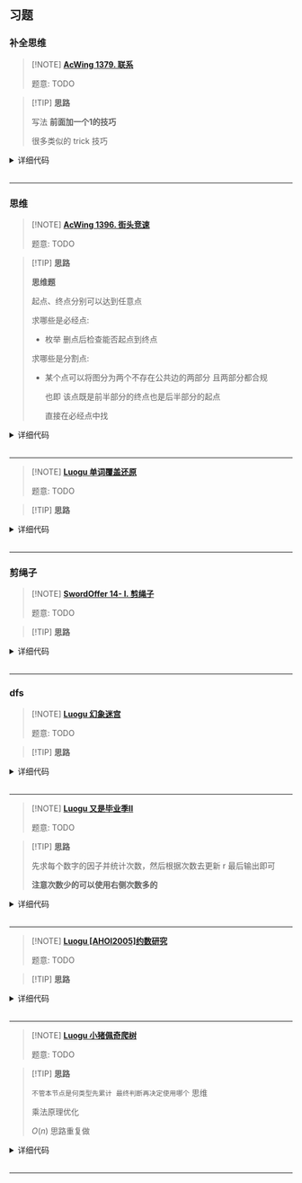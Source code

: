 ## 习题

### 补全思维

> [!NOTE] **[AcWing 1379. 联系](https://www.acwing.com/problem/content/1381/)**
> 
> 题意: TODO

> [!TIP] **思路**
> 
> 写法 **前面加一个1的技巧**
> 
> 很多类似的 trick 技巧

<details>
<summary>详细代码</summary>
<!-- tabs:start -->

##### **C++**

```cpp
#include <bits/stdc++.h>
using namespace std;

const int N = 200010, M = 1 << 13;

int A, B, n, m;
int cnt[M];
struct Data {
    // 出现次数 数值
    int k, num;
    bool operator< (const Data & t) const {
        if (k != t.k) return k > t.k;
        return num < t.num;
    }
    string get_string() {
        string res;
        for (int i = num; i; i >>= 1 )
            res += i % 2 + '0';
        // 删掉最高位的1
        res.pop_back();
        reverse(res.begin(), res.end());
        return res;
    }
}q[N];

int main() {
    cin >> A >> B >> m;
    
    string str, line;
    while (cin >> line) str += line;
    
    int n = str.size();
    for (int i = A; i <= B; ++ i )
        for (int j = 0, x = 0; j < n; ++ j ) {
            x = x * 2 + str[j] - '0';
            if (j - i >= 0) x -= str[j - i] - '0' << i;
            if (j >= i - 1) cnt[x + (1 << i)] ++ ;  // + (1 << i) 补一个1 避免相同大小数值但长度不同的串无法区分
        }
    
    for (int i = 0; i < M; ++ i ) q[i] = {cnt[i], i};
    
    sort(q, q + M);
    for (int i = 0, k = 0; i < M && k < m; ++ i , ++ k ) {
        if (!q[i].k) break;
        int j = i;
        while (j < M && q[j].k == q[i].k) ++ j ;
        cout << q[i].k << endl;
        for (int a = i, b = 0; a < j; ++ a , ++ b ) {
            cout << q[a].get_string();
            if ((b + 1) % 6 == 0) cout << endl;
            else cout << ' ';
        }
        if ((j - i) % 6) cout << endl;
        i = j - 1;
    }
    
    return 0;
}
```

##### **Python**

```python

```

<!-- tabs:end -->
</details>

<br>

* * *

### 思维

> [!NOTE] **[AcWing 1396. 街头竞速](https://www.acwing.com/problem/content/1398/)**
> 
> 题意: TODO

> [!TIP] **思路**
> 
> **思维题**
> 
> 起点、终点分别可以达到任意点
> 
> 求哪些是必经点:
> 
> - 枚举 删点后检查能否起点到终点
> 
> 求哪些是分割点:
> 
> - 某个点可以将图分为两个不存在公共边的两部分 且两部分都合规
> 
>   也即 该点既是前半部分的终点也是后半部分的起点
> 
>   直接在必经点中找

<details>
<summary>详细代码</summary>
<!-- tabs:start -->

##### **C++**

```cpp
#include <bits/stdc++.h>
using namespace std;

const int N = 55;

int n;
bool g[N][N], st1[N], st2[N];

void dfs(int u, int p, bool st[]) {
    st[u] = true;
    for (int i = 0; i <= n; ++ i )
        if (!st[i] && g[u][i] && i != p)
            dfs(i, p, st);
}

int main() {
    int b;
    while (cin >> b, b != -1) {
        if (b != -2) {
            g[n][b] = true;
            while (cin >> b, b != -2) g[n][b] = true;
        }
        n ++ ;
    }
    // 终点是 n
    n -- ;
    
    vector<int> res1, res2;
    for (int i = 1; i < n; ++ i ) {
        memset(st1, 0, sizeof st1);
        memset(st2, 0, sizeof st2);
        dfs(0, i, st1);
        // 如果删掉 i 无法访问到终点 n 
        if (!st1[n]) {
            res1.push_back(i);
            dfs(i, -1, st2);
            bool flag = true;
            // 如果 st1[j] = st2[j] = true 说明可以遍历回左边 显然就不是分割点
            for (int j = 0; j < n; ++ j )
                if (j != i && st1[j] && st2[j]) {
                    flag = false;
                    break;
                }
            if (flag) res2.push_back(i);
        }
    }
    
    cout << res1.size();
    for (auto x : res1) cout << ' ' << x;
    cout << endl << res2.size();
    for (auto x : res2) cout << ' ' << x;
    cout << endl;
    
    return 0;
}
```

##### **Python**

```python

```

<!-- tabs:end -->
</details>

<br>

* * *

> [!NOTE] **[Luogu 单词覆盖还原](https://www.luogu.com.cn/problem/P1321)**
> 
> 题意: TODO

> [!TIP] **思路**
> 
> 

<details>
<summary>详细代码</summary>
<!-- tabs:start -->

##### **C++**

```cpp
#include <bits/stdc++.h>
using namespace std;

int boy, girl;
string x;

int main() {
   cin >> x;
   for (int i = 0; i < x.length(); i ++ ){
   	// boy
   	if (x[i] == 'b') boy ++ ;
   	if (x[i] == 'o' && x[i - 1] != 'b') boy ++ ;
   	if (x[i] == 'y' && x[i - 1] != 'o') boy ++ ;
   	// girl
   	if (x[i] == 'g') girl ++;
   	if (x[i] == 'i' && x[i - 1] != 'g') girl ++ ;
   	if (x[i] == 'r' && x[i - 1] != 'i') girl ++ ;
   	if (x[i] == 'l' && x[i - 1] != 'r') girl ++ ;
   }
   cout << boy << endl << girl << endl;
   return 0;
}
```

##### **Python**

```python

```

<!-- tabs:end -->
</details>

<br>

* * *

### 剪绳子

> [!NOTE] **[SwordOffer 14- I. 剪绳子](https://leetcode-cn.com/problems/jian-sheng-zi-lcof/)**
> 
> 题意: TODO

> [!TIP] **思路**
> 
> 

<details>
<summary>详细代码</summary>
<!-- tabs:start -->

##### **C++**

```cpp
class Solution {
public:
    int maxProductAfterCutting(int n) {
        if (n <= 3)
            return n - 1;
        
        int res = 1;
        if (n % 3 == 1)
            res *= 4, n -= 4;
        while (n >= 3)
            res *= 3, n -= 3;
        if (n == 2)
            res *= 2;
        return res;
    }
};
```

##### **Python**

```python
# python3
# dp
# 状态表示：f[i] : 表示长度为i时的乘积方案数；属性：Max
# 状态转移：第一刀剪在长度为j, 那区别在于：后面的（i-j)是否还要再剪：
#          要剪：那就是j * f[i-j];不剪：j *(i-j)
class Solution:
    def cuttingRope(self, n: int) -> int:
        # 长度为1时，为0；长度为2，最大乘积为1
        f = [0] * (n + 1)  
        for i in range(2, n + 1):
            for j in range(1, i):
                f[i] = max(f[i], j * (i-j), j * f[i-j])
        return f[n]
      
 

# 数学方法
# 结论：把这个整数分成尽可能多的3，如果剩下两个2，就分成两个2 
# 证明如下：
# 1. 显然1 不会出现在最优解里
# 2. 证明最优解没有 大于等于5的数。假设有一个数ni >= 5, 那么其实可以把ni 拆为 3 + （ni -3），很显然可以证明：3(ni-3) > ni；所以最优解里肯定不会有大于等于5的数字，那最大的只可能是4
# 3. 证明最优解里不存在4，因为 4 拆出来 2 + 2，乘积不变，所以可以定最优解里没有4
# 4. 证明最优解里最多只能有两个2，因为假设有3个2，那3 * 3 > 2 * 2 * 2, 替换成3 乘积更大，所以最优解不能有三个2.

# 综上，选用尽量多的3，直到剩下2 或者 4，用2.

class Solution:
    def cuttingRope(self, n: int) -> int:
        if n <= 3:return 1 * (n - 1)
        # 踩坑：res 初始化位1 
       	res = 1
        # 处理 最优解 有两个2的情况
        if n % 3 == 1:  
            res *= 4
            n -= 4
         # 处理 最优解 只有一个2的情况
        if n % 3 == 2:  
            res *= 2
            n -= 2
        while n:
            res *= 3
            n -= 3
        return res
```

<!-- tabs:end -->
</details>

<br>

* * *

### dfs

> [!NOTE] **[Luogu 幻象迷宫](https://www.luogu.com.cn/problem/P1363)**
> 
> 题意: TODO

> [!TIP] **思路**
> 
> 

<details>
<summary>详细代码</summary>
<!-- tabs:start -->

##### **C++**

```cpp
#include <bits/stdc++.h>
using namespace std;

const int N = 1510;

int n, m;
int vis[N][N][3];
bool flag, g[N][N];

int dx[4] = {1, -1, 0, 0}, dy[4] = {0, 0, 1, -1};

void dfs(int x, int y, int lx, int ly) {
    if (flag)
        return;
    if (vis[x][y][0] && (vis[x][y][1] != lx || vis[x][y][2] != ly)) {
        flag = 1;
        return;
    }
    vis[x][y][1] = lx, vis[x][y][2] = ly, vis[x][y][0] = 1;
    for (int i = 0; i < 4; ++i) {
        int xx = (x + dx[i] + n) % n, yy = (y + dy[i] + m) % m;
        int lxx = lx + dx[i], lyy = ly + dy[i];
        if (!g[xx][yy]) {
            if (vis[xx][yy][1] != lxx || vis[xx][yy][2] != lyy ||
                !vis[xx][yy][0])
                dfs(xx, yy, lxx, lyy);
        }
    }
}
int main() {
    while (cin >> n >> m) {
        flag = false;
        memset(g, 0, sizeof(g));
        memset(vis, 0, sizeof(vis));

        int g_x, g_y;
        for (int i = 0; i < n; ++i)
            for (int j = 0; j < m; ++j) {
                char ch;
                cin >> ch;
                if (ch == '#')
                    g[i][j] = 1;
                if (ch == 'S')
                    g_x = i, g_y = j;
            }
        dfs(g_x, g_y, g_x, g_y);
        cout << (flag ? "Yes" : "No") << endl;
    }
    return 0;
}
```

##### **Python**

```python

```

<!-- tabs:end -->
</details>

<br>

* * *

> [!NOTE] **[Luogu 又是毕业季II](https://www.luogu.com.cn/problem/P1414)**
> 
> 题意: TODO

> [!TIP] **思路**
> 
> 先求每个数字的因子并统计次数，然后根据次数去更新 r 最后输出即可
> 
> **注意次数少的可以使用右侧次数多的**

<details>
<summary>详细代码</summary>
<!-- tabs:start -->

##### **C++**

```cpp
#include <bits/stdc++.h>
using namespace std;

const int N = 1e4 + 10, M = 1e6 + 10;

int n;
int a[N], c[M], r[N];
unordered_map<int, int> cnt;

int main() {
    cin >> n;
    for (int i = 1; i <= n; ++ i )
        cin >> a[i], cnt[a[i]] ++ ;
    
    for (auto [k, v] : cnt)
        for (int i = 1; i <= k / i; ++ i )
            if (k % i == 0) {
                c[i] += v ;
                if (k / i != i)
                    c[k / i] += v ;
            }
    
    for (int i = 1; i < M; ++ i )
        r[c[i]] = max(r[c[i]], i);
    
    // ATTENTION 次数多于本个的 本个一定可以用
    for (int i = n - 1; i >= 1; -- i )
        r[i] = max(r[i], r[i + 1]);
    
    for (int i = 1; i <= n; ++ i )
        cout << r[i] << endl;
    
    return 0;
}
```

##### **Python**

```python

```

<!-- tabs:end -->
</details>

<br>

* * *

> [!NOTE] **[Luogu [AHOI2005]约数研究](https://www.luogu.com.cn/problem/P1403)**
> 
> 题意: TODO

> [!TIP] **思路**
> 
> 

<details>
<summary>详细代码</summary>
<!-- tabs:start -->

##### **C++**

```cpp
#include <bits/stdc++.h>
using namespace std;

// 同样的题意 数据范围更大：https://www.luogu.com.cn/problem/SP26073
//
// 本题当然可以考虑遍历解决：
// [1, n] 中有i的个数是 n/i
// 故所求即 n/1 + n/2 + ... + n/n
// res += n / i 即可
//
// 优化: n/i 相同的连续i  考虑分块
// 再把 n/i = n/j 的连续部分一次性算掉

int main() {
    int n, res;
    cin >> n;
    for (int i = 1, j; i <= n; i = j + 1) {
        // 最后的位值
        j = n / (n / i);
        // 计算结果相同(均为n/i)的有 j-i+1 个
        res += (n / i) * (j - i + 1);
    }
    cout << res << endl;
    return 0;
}
```

##### **Python**

```python

```

<!-- tabs:end -->
</details>

<br>

* * *

> [!NOTE] **[Luogu 小猪佩奇爬树](https://www.luogu.com.cn/problem/P5588)**
> 
> 题意: TODO

> [!TIP] **思路**
> 
> `不管本节点是何类型先累计 最终判断再决定使用哪个` 思维
> 
> 乘法原理优化
> 
> $O(n)$ 思路重复做

<details>
<summary>详细代码</summary>
<!-- tabs:start -->

##### **C++**

```cpp
#include <bits/stdc++.h>
using namespace std;

// 易分析得出：
// 只有所有的同颜色点在一条链上（分两种情况）才对结果有贡献
// 1. 链只有一个点
// 2. 链有多个点 但必须有且只有2个端点
// https://www.cnblogs.com/Ning-H/p/11670828.html

using LL = long long;
const int N = 1e6 + 10, M = N << 1;

int n;
int w[N], tot[N], nos[N];
int h[N], e[M], ne[M], idx;
int sz[N], cnt[N], enos[N]; // used in dfs
LL res1[N], res2[N];

void init() {
    memset(h, -1, sizeof h);
    idx = 0;
    
    memset(sz, 0, sizeof sz);
    memset(cnt, 0, sizeof cnt);
    memset(enos, 0, sizeof enos);
    memset(res1, 0, sizeof res1);
    memset(res2, 0, sizeof res2);
}

void add(int a, int b) {
    e[idx] = b, ne[idx] = h[a], h[a] = idx ++ ;
}

// 核心在于如何【判断端点】
// 1. 对于每一个点u 检查其是否只有一条边所连的子树
//    中有与其相同颜色的点 如果是就是一个端点【对应某节点是最上方端点的情况】
// 2. 如果左右子树都没有 而本节点既不是访问到的第一个点也不是最后一个点
//    就flag ++ 
void dfs(int u, int fa) {
    // c 颜色, k 到目前为止有多少个该颜色点
    int c = w[u], k = cnt[c];
    // flag 代表当前节点下子树颜色也为 c 的个数
    // 具体来说 【本个节点为根时，有多少个子树包含颜色为c的点】
    int flag = 0, pos = 0;
    
    sz[u] = 1;
    for (int i = h[u]; ~i; i = ne[i]) {
        int j = e[i];
        if (j != fa) {
            int last_cnt = cnt[c];
            dfs(j, u);
            // 暂时不管本个节点是否合法
            // 尽管累积所有子树的数量乘积
            // [乘法原理]
            res1[u] += (LL)sz[u] * sz[j];
            sz[u] += sz[j];
            // 更新flag pos
            if (last_cnt != cnt[c])
                flag ++ , pos = j;
        }
    }
    // 累积向上的数量乘积
    res1[u] += (LL)sz[u] * (n - sz[u]);

    // 我把这个放前面 感觉更合理些
    // 加入本个节点的节点信息
    cnt[c] ++ ;

    // ATTENTION
    // 另一种可能: 1. 进入当前节点时 cnt[c] 已经有值(不是第一个点)
    //           或
    //           2. 当前节点不为当前颜色的最后一个节点
    // 也要使 flag++。
    // 【为什么这里要 ++ ？】
    // 【端点判断【2】】
    // TODO 修改这里
    if (k || cnt[c] != tot[c])
        flag ++ ;
    
    // ATTENTION
    // flag 为 1 说明[有可能]是一个端点
    // 【端点判断【1】】
    if (flag == 1) {
        if (!enos[c])
            nos[c] = u;
        else {
            // 不管是否有多于两个端点的
            // 尽管按两个端点来算先
            int p = pos ? n - sz[pos] : sz[u];
            res2[c] = (LL)sz[nos[c]] * p;
        }
        enos[c] ++ ;
    }
}

int main() {
    init();
    cin >> n;
    for (int i = 1; i <= n; ++ i ) {
        cin >> w[i];
    
        tot[w[i]] ++ ;
        nos[w[i]] = i;  // 某个颜色对应的点为 I 
    }
    for (int i = 0; i < n - 1; ++ i ) {
        int a, b;
        cin >> a >> b;
        add(a, b), add(b, a);
    }
    
    dfs(1, -1);
    
    for (int i = 1; i <= n; ++ i ) {
        if (tot[i] == 0)
            cout << (LL)n * (n - 1) / 2 << endl;
        else if (tot[i] == 1)
            cout << res1[nos[i]] << endl;
        else if (enos[i] == 2)
            cout << res2[i] << endl;
        else
            cout << 0 << endl;
    }
    
    return 0;
}
```

##### **Python**

```python

```

<!-- tabs:end -->
</details>

<br>

* * *